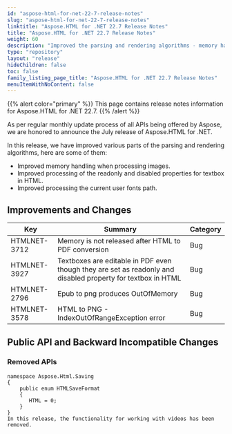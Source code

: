 ```yaml
---
id: "aspose-html-for-net-22-7-release-notes"
slug: "aspose-html-for-net-22-7-release-notes"
linktitle: "Aspose.HTML for .NET 22.7 Release Notes"
title: "Aspose.HTML for .NET 22.7 Release Notes"
weight: 60
description: "Improved the parsing and rendering algorithms - memory handling when processing images, processing the current user fonts path, etc."
type: "repository"
layout: "release"
hideChildren: false
toc: false
family_listing_page_title: "Aspose.HTML for .NET 22.7 Release Notes"
menuItemWithNoContent: false
---
```


{{% alert color="primary" %}}
This page contains release notes information for Aspose.HTML for .NET 22.7.
{{% /alert %}}

As per regular monthly update process of all APIs being offered by Aspose, we are honored to announce the July release of Aspose.HTML for .NET.

In this release, we have improved various parts of the parsing and rendering algorithms, here are some of them:

* Improved memory handling when processing images.
* Improved processing of the readonly and disabled properties for textbox in HTML.
* Improved processing the current user fonts path.
## Improvements and Changes

| **Key**      | **Summary**                                                                | **Category** |
| ------------ | -------------------------------------------------------------------------- | ------------ |
| HTMLNET-3712 | Memory is not released after HTML to PDF conversion            | Bug          |
| HTMLNET-3927 | Textboxes are editable in PDF even though they are set as readonly and disabled property for textbox in HTML| Bug          |
| HTMLNET-2796 | Epub to png produces OutOfMemory | Bug          |
| HTMLNET-3578 | HTML to PNG - IndexOutOfRangeException error | Bug          |
## Public API and Backward Incompatible Changes

### Removed APIs

```
namespace Aspose.Html.Saving
{
    public enum HTMLSaveFormat
    {
       HTML = 0;
    }
}
In this release, the functionality for working with videos has been removed.
```
